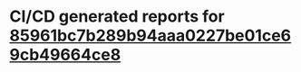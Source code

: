 # CI/CD generated reports for [85961bc7b289b94aaa0227be01ce69cb49664ce8](https://github.com/hydephp/develop/commit/85961bc7b289b94aaa0227be01ce69cb49664ce8)

